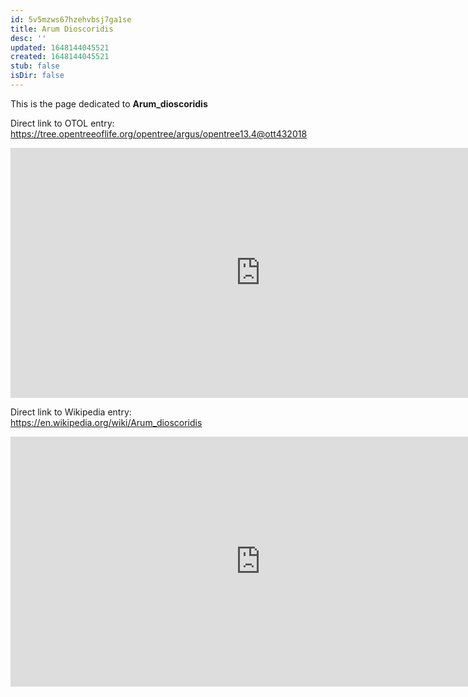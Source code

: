 ```yaml
---
id: 5v5mzws67hzehvbsj7ga1se
title: Arum Dioscoridis
desc: ''
updated: 1648144045521
created: 1648144045521
stub: false
isDir: false
---
```

This is the page dedicated to **Arum_dioscoridis**


Direct link to OTOL entry: https://tree.opentreeoflife.org/opentree/argus/opentree13.4@ott432018



<html>
    <body>
    <iframe src="https://tree.opentreeoflife.org/opentree/argus/opentree13.4@ott432018"
    width="800" height="400" frameborder="0" allowfullscreen> </iframe>
    </body>
</html>
    


Direct link to Wikipedia entry: https://en.wikipedia.org/wiki/Arum_dioscoridis



<html>
    <body>
    <iframe src="https://en.wikipedia.org/wiki/Arum_dioscoridis"
    width="800" height="400" frameborder="0" allowfullscreen> </iframe>
    </body>
</html>
    
